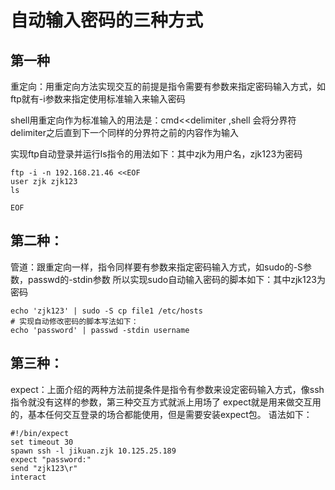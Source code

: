 # 自动输入密码的三种方式

## 第一种

重定向：用重定向方法实现交互的前提是指令需要有参数来指定密码输入方式，如ftp就有-i参数来指定使用标准输入来输入密码

shell用重定向作为标准输入的用法是：cmd<<delimiter ,shell 会将分界符delimiter之后直到下一个同样的分界符之前的内容作为输入

实现ftp自动登录并运行ls指令的用法如下：其中zjk为用户名，zjk123为密码
```shell
ftp -i -n 192.168.21.46 <<EOF
user zjk zjk123
ls
 
EOF
```

## 第二种：

管道：跟重定向一样，指令同样要有参数来指定密码输入方式，如sudo的-S参数，passwd的-stdin参数
所以实现sudo自动输入密码的脚本如下：其中zjk123为密码

```shell
echo 'zjk123' | sudo -S cp file1 /etc/hosts
# 实现自动修改密码的脚本写法如下：
echo 'password' | passwd -stdin username
```

## 第三种：
expect：上面介绍的两种方法前提条件是指令有参数来设定密码输入方式，像ssh指令就没有这样的参数，第三种交互方式就派上用场了
expect就是用来做交互用的，基本任何交互登录的场合都能使用，但是需要安装expect包。
语法如下：
```shell
#!/bin/expect
set timeout 30
spawn ssh -l jikuan.zjk 10.125.25.189
expect "password:"
send "zjk123\r"   
interact

```